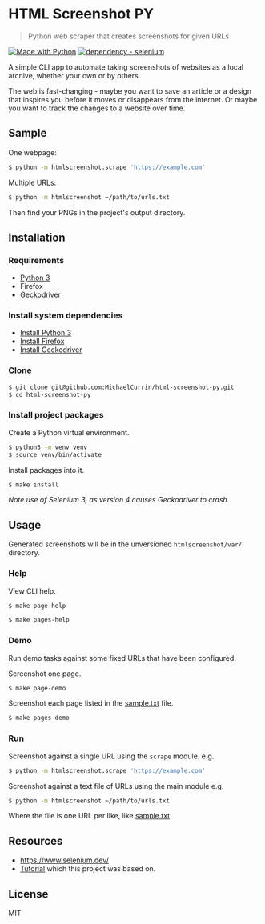 # HTML Screenshot PY
> Python web scraper that creates screenshots for given URLs

[![Made with Python](https://img.shields.io/badge/Python->=3.6-blue?logo=python&logoColor=white)](https://python.org)
[![dependency - selenium](https://img.shields.io/badge/selenium-3-blue)](https://pypi.org/project/selenium)

A simple CLI app to automate taking screenshots of websites as a local arcnive, whether your own or by others.

The web is fast-changing - maybe you want to save an article or a design that inspires you before it moves or disappears from the internet. Or maybe you want to track the changes to a website over time.


## Sample

One webpage:

```sh
$ python -m htmlscreenshot.scrape 'https://example.com'
```

Multiple URLs:

```sh
$ python -m htmlscreenshot ~/path/to/urls.txt
```

Then find your PNGs in the project's output directory.


## Installation

### Requirements

- [Python 3](https://www.python.org)
- Firefox
- [Geckodriver](https://firefox-source-docs.mozilla.org/testing/geckodriver/index.html)

### Install system dependencies

- [Install Python 3](https://gist.github.com/MichaelCurrin/57caae30bd7b0991098e9804a9494c23)
- [Install Firefox](https://www.mozilla.org/en-US/firefox/new/)
- [Install Geckodriver](https://gist.github.com/MichaelCurrin/877a6ab95d6e8edcd1b1bcb60e71815f)

### Clone

```sh
$ git clone git@github.com:MichaelCurrin/html-screenshot-py.git
$ cd html-screenshot-py
```

### Install project packages

Create a Python virtual environment.

```bash
$ python3 -m venv venv 
$ source venv/bin/activate 
```

Install packages into it.

```sh
$ make install
```

_Note use of Selenium 3, as version 4 causes Geckodriver to crash._


## Usage

Generated screenshots will be in the unversioned `htmlscreenshot/var/` directory.

### Help

View CLI help.

```sh
$ make page-help
```

```sh
$ make pages-help
```

### Demo

Run demo tasks against some fixed URLs that have been configured.

Screenshot one page.

```sh
$ make page-demo
```

Screenshot each page listed in the [sample.txt](/htmlscreenshot/sample.txt) file.

```sh
$ make pages-demo
```

### Run

Screenshot against a single URL using the `scrape` module. e.g.

```sh
$ python -m htmlscreenshot.scrape 'https://example.com'
```

Screenshot against a text file of URLs using the main module e.g.

```sh
$ python -m htmlscreenshot ~/path/to/urls.txt
```

Where the file is one URL per like, like [sample.txt](/htmlscreenshot/sample.txt).


## Resources

- https://www.selenium.dev/
- [Tutorial](https://pythonbasics.org/selenium-screenshot/) which this project was based on.


## License

MIT
